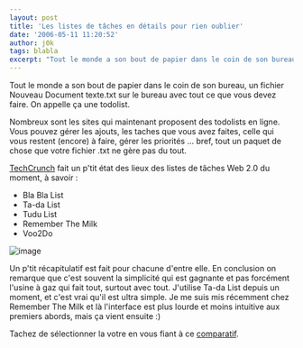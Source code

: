 ```yaml
---
layout: post
title: 'Les listes de tâches en détails pour rien oublier'
date: '2006-05-11 11:20:52'
author: j0k
tags: blabla
excerpt: "Tout le monde a son bout de papier dans le coin de son bureau, un fichier Nouveau Document texte.txt sur le bureau avec tout ce que vous devez faire.   On appelle ça une todolist.  \n  \nNombreux sont les sites qui maintenant proposent des todolists en ligne. Vous pouvez gérer les ajouts, les taches que vous avez faites, celle qui vous restent (encore) à      …"
---
```


Tout le monde a son bout de papier dans le coin de son bureau, un fichier Nouveau Document texte.txt sur le bureau avec tout ce que vous devez faire.   On appelle ça une todolist.

Nombreux sont les sites qui maintenant proposent des todolists en ligne. Vous pouvez gérer les ajouts, les taches que vous avez faites, celle qui vous restent (encore) à faire, gérer les priorités ... bref, tout un paquet de chose que votre fichier .txt ne gère pas du tout.

[TechCrunch](http://fr.techcrunch.com/) fait un p'tit état des lieux des listes de tâches Web 2.0 du moment, à savoir :

* Bla Bla List
* Ta-da List
* Tudu List
* Remember The Milk
* Voo2Do

 ![image](https://www.techcrunch.com/wp-content/todologos.gif)

Un p'tit récapitulatif est fait pour chacune d'entre elle. En conclusion on remarque que c'est souvent la simplicité qui est gagnante et pas forcément l'usine à gaz qui fait tout, surtout avec tout.    J'utilise Ta-da List depuis un moment, et c'est vrai qu'il est ultra simple. Je me suis mis récemment chez Remember The Milk et là l'interface est plus lourde et moins intuitive aux premiers abords, mais ça vient ensuite :)

Tachez de sélectionner la votre en vous fiant à ce [comparatif](http://fr.techcrunch.com/2006/05/09/tachons-de-mieux-faire-comparons-les-listes-de-taches/).
